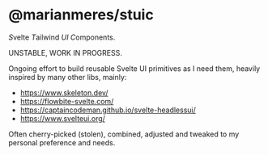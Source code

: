 # @marianmeres/stuic

*S*velte *T*ailwind _UI_ *C*omponents.

UNSTABLE, WORK IN PROGRESS.

Ongoing effort to build reusable Svelte UI primitives as I need them, heavily inspired by many other libs, mainly:

- https://www.skeleton.dev/
- https://flowbite-svelte.com/
- https://captaincodeman.github.io/svelte-headlessui/
- https://www.svelteui.org/

Often cherry-picked (stolen), combined, adjusted and tweaked to my personal preference and needs.
